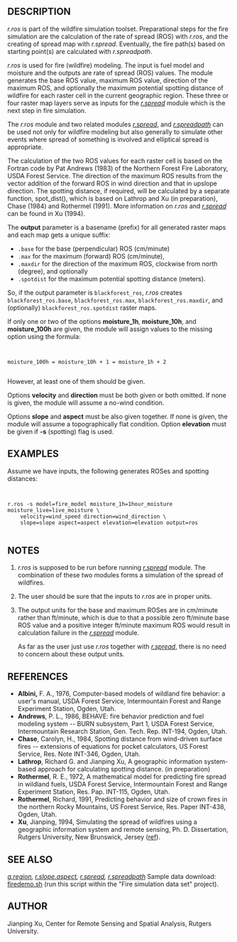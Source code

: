 

## DESCRIPTION

*r.ros* is part of the wildfire simulation toolset. Preparational
steps for the fire simulation are the calculation of the rate of spread (ROS)
with *r.ros*, and the creating of spread map with *r.spread*.
Eventually, the fire path(s) based on starting point(s) are calculated
with *r.spreadpath*.

*r.ros* is used for fire (wildfire) modeling. The input is fuel model
and moisture and the outputs are rate of spread (ROS) values.
The module generates the base ROS value, maximum ROS value,
direction of the maximum ROS, and optionally the maximum potential spotting distance
of wildfire for each raster cell in the current geographic region.
These three or four raster map layers
serve as inputs for the *[r.spread](r.spread.html)* module
which is the next step in fire simulation.

The *r.ros* module and two related modules
*[r.spread](r.spread.html)*,
and *[r.spreadpath](r.spreadpath.html)* can be used
not only for wildfire modeling but also generally
to simulate other events where spread of something is involved and
elliptical spread is appropriate.

The calculation of the two ROS values for each raster cell is based on the
Fortran code by Pat Andrews (1983) of the Northern Forest Fire Laboratory,
USDA Forest Service. The direction of the maximum ROS results from the
vector addition of the forward ROS in wind direction and that in upslope
direction. The spotting distance, if required, will be calculated by a
separate function, spot\_dist(), which is based on Lathrop and Xu (in preparation),
Chase (1984) and Rothermel (1991). More information
on *r.ros* and *[r.spread](r.spread.html)* can be found in Xu (1994).

The **output** parameter is a basename (prefix) for all generated
raster maps and each map gets a unique suffix:

* `.base` for the base (perpendicular) ROS (cm/minute)
* `.max` for the maximum (forward) ROS (cm/minute),
* `.maxdir` for the direction of the maximum
  ROS, clockwise from north (degree), and optionally
* `.spotdist` for the maximum potential
  spotting distance (meters).

So, if the output parameter is `blackforest_ros`, *r.ros* creates
`blackforest_ros.base`, `blackforest_ros.max`,
`blackforest_ros.maxdir`,
and (optionally) `blackforest_ros.spotdist` raster maps.

If only one or two of the options **moisture\_1h**, **moisture\_10h**,
and **moisture\_100h** are given, the module will assign
values to the missing option using the formula:

```


moisture_100h = moisture_10h + 1 = moisture_1h + 2


```


However, at least one of them should be given.

Options **velocity**
and **direction** must be both given or both omitted.
If none is given, the module will assume a no-wind
condition.

Options **slope** and **aspect** must be also given together.
If none is given, the module will assume a
topographically flat condition. Option
**elevation** must be given if **-s** (spotting) flag is used.

## EXAMPLES

Assume we have inputs, the following generates ROSes and spotting distances:

```


r.ros -s model=fire_model moisture_1h=1hour_moisture moisture_live=live_moisture \
    velocity=wind_speed direction=wind_direction \
    slope=slope aspect=aspect elevation=elevation output=ros


```


## NOTES

1. *r.ros* is supposed to be run before running
   *[r.spread](r.spread.html)* module.
   The combination of these two modules forms
   a simulation of the spread of wildfires.
2. The user should be sure that the inputs to
   *r.ros* are in proper units.
3. The output units for the base and maximum ROSes are in cm/minute
   rather than ft/minute, which is due to that a possible zero ft/minute base
   ROS value and a positive integer ft/minute maximum ROS would result in
   calculation failure in the
   *[r.spread](r.spread.html)* module.

   As far as the user just use *r.ros* together with
   *[r.spread](r.spread.html)*, there is no need to
   concern about these output units.


## REFERENCES

* **Albini,** F. A., 1976, Computer-based models of wildland fire behavior:
  a user's manual, USDA Forest Service, Intermountain Forest and Range Experiment
  Station, Ogden, Utah.
* **Andrews**, P. L., 1986, BEHAVE: fire behavior prediction and fuel
  modeling system -- BURN subsystem, Part 1, USDA Forest Service, Intermountain
  Research Station, Gen. Tech. Rep. INT-194, Ogden, Utah.
* **Chase**, Carolyn, H., 1984, Spotting distance from wind-driven
  surface fires -- extensions of equations for pocket calculators, US Forest
  Service, Res. Note INT-346, Ogden, Utah.
* **Lathrop**, Richard G. and Jianping Xu, A geographic information
  system-based approach for calculating spotting distance. (in preparation)
* **Rothermel**, R. E., 1972, A mathematical model for predicting
  fire spread in wildland fuels, USDA Forest Service, Intermountain Forest
  and Range Experiment Station, Res. Pap. INT-115, Ogden, Utah.
* **Rothermel**, Richard, 1991, Predicting behavior and size of crown
  fires in the northern Rocky Mountains, US Forest Service, Res. Paper INT-438,
  Ogden, Utah.
* **Xu**, Jianping, 1994, Simulating the spread of wildfires using
  a geographic information system and remote sensing, Ph. D. Dissertation,
  Rutgers University, New Brunswick, Jersey
  ([ref](https://dl.acm.org/citation.cfm?id=921466)).


## SEE ALSO

*[g.region](g.region.html),
[r.slope.aspect](r.slope.aspect.html),
[r.spread](r.spread.html),
[r.spreadpath](r.spreadpath.html)*
Sample data download: [firedemo.sh](https://grass.osgeo.org/sampledata/firedemo_grass7.sh)
(run this script within the "Fire simulation data set" project).

## AUTHOR

Jianping Xu, Center for Remote Sensing and Spatial Analysis, Rutgers University.
